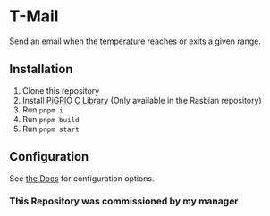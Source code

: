 # T-Mail

Send an email when the temperature reaches or exits a given range.

## Installation

1.  Clone this repository
2.  Install [PiGPIO C Library](https://github.com/joan2937/pigpio) (Only available in the Rasbian repository)
3.  Run `pnpm i`
4.  Run `pnpm build`
5.  Run `pnpm start`

## Configuration

See [the Docs](https://tmail.aspy.dev) for configuration options.

### This Repository was commissioned by my manager
